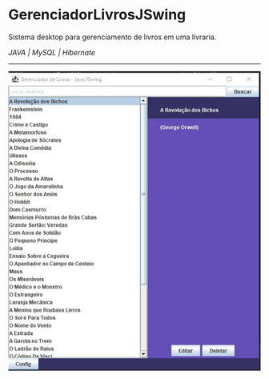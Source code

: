 # GerenciadorLivrosJSwing
Sistema desktop para gerenciamento de livros em uma livraria.

*JAVA | MySQL | Hibernate*
<br>
<hr>
<img src="src/main/resources/print/print-tela1.jpg">
